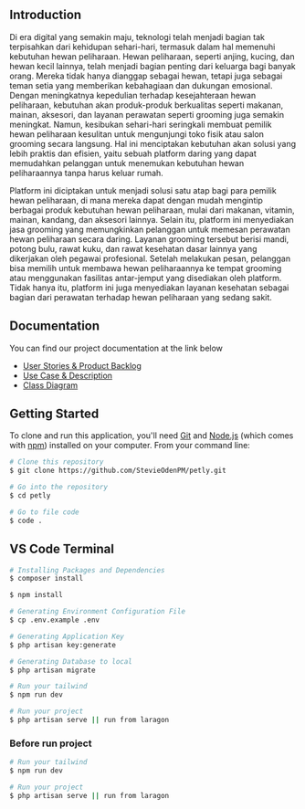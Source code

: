 ## Introduction
Di era digital yang semakin maju, teknologi telah menjadi bagian tak terpisahkan dari kehidupan sehari-hari, termasuk dalam hal memenuhi kebutuhan hewan peliharaan. Hewan peliharaan, seperti anjing, kucing, dan hewan kecil lainnya, telah menjadi bagian penting dari keluarga bagi banyak orang. Mereka tidak hanya dianggap sebagai hewan, tetapi juga sebagai teman setia yang memberikan kebahagiaan dan dukungan emosional. Dengan meningkatnya kepedulian terhadap kesejahteraan hewan peliharaan, kebutuhan akan produk-produk berkualitas seperti makanan, mainan, aksesori, dan layanan perawatan seperti grooming juga semakin meningkat. Namun, kesibukan sehari-hari seringkali membuat pemilik hewan peliharaan kesulitan untuk mengunjungi toko fisik atau salon grooming secara langsung. Hal ini menciptakan kebutuhan akan solusi yang lebih praktis dan efisien, yaitu sebuah platform daring yang dapat memudahkan pelanggan untuk menemukan kebutuhan hewan peliharaannya tanpa harus keluar rumah.

Platform ini diciptakan untuk menjadi solusi satu atap bagi para pemilik hewan peliharaan, di mana mereka dapat dengan mudah mengintip berbagai produk kebutuhan hewan peliharaan, mulai dari makanan, vitamin, mainan, kandang, dan aksesori lainnya. Selain itu, platform ini menyediakan jasa grooming yang memungkinkan pelanggan untuk memesan perawatan hewan peliharaan secara daring. Layanan grooming tersebut berisi mandi, potong bulu, rawat kuku, dan rawat kesehatan dasar lainnya yang dikerjakan oleh pegawai profesional. Setelah melakukan pesan, pelanggan bisa memilih untuk membawa hewan peliharaannya ke tempat grooming atau menggunakan fasilitas antar-jemput yang disediakan oleh platform. Tidak hanya itu, platform ini juga menyediakan layanan kesehatan sebagai bagian dari perawatan terhadap hewan peliharaan yang sedang sakit.

## Documentation

You can find our project documentation at the link below
- [User Stories & Product Backlog](https://docs.google.com/document/d/1AxqJpKs-DbMR0quMGbwgfa-Y6-AJZn7Lxe9TsNOoqP8/edit?usp=sharing)
- [Use Case & Description](https://docs.google.com/document/d/19TAbjlhc3pjHJ3MwaDicQSX8pJDX8mlgfbXbBO0gnBs/edit?usp=sharing)
- [Class Diagram](https://drive.google.com/file/d/15m3194yPbA4TpRoFZ20xNIgZ6N2mGydK/view?usp=sharing)

## Getting Started

To clone and run this application, you'll need [Git](https://git-scm.com) and [Node.js](https://nodejs.org/en/download/) (which comes with [npm](http://npmjs.com)) installed on your computer. From your command line:

```bash
# Clone this repository
$ git clone https://github.com/StevieOdenPM/petly.git

# Go into the repository
$ cd petly

# Go to file code
$ code .
```

## VS Code Terminal
```bash
# Installing Packages and Dependencies
$ composer install

$ npm install

# Generating Environment Configuration File
$ cp .env.example .env

# Generating Application Key
$ php artisan key:generate

# Generating Database to local
$ php artisan migrate

# Run your tailwind
$ npm run dev

# Run your project
$ php artisan serve || run from laragon
```

### Before run project

```bash
# Run your tailwind
$ npm run dev

# Run your project
$ php artisan serve || run from laragon
```

